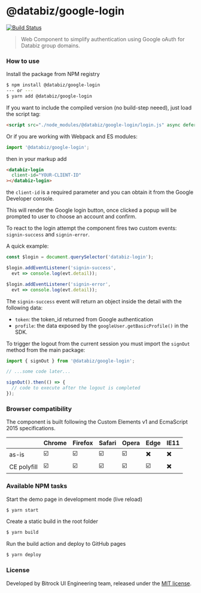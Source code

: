 # @databiz/google-login

[![Build Status](https://travis-ci.org/bitrockteam/databiz-login.svg?branch=master)](https://travis-ci.org/bitrockteam/databiz-login)

> Web Component to simplify authentication using Google oAuth for Databiz group domains.

### How to use

Install the package from NPM registry
```bash
$ npm install @databiz/google-login
--- or ---
$ yarn add @databiz/google-login
```

If you want to include the compiled version (no build-step neeed), just load the script tag:
```html
<script src="./node_modules/@databiz/google-login/login.js" async defer></script>
```

Or if you are working with Webpack and ES modules:
```javascript
import '@databiz/google-login';
```

then in your markup add

```html
<databiz-login
  client-id="YOUR-CLIENT-ID"
></databiz-login>
```

the `client-id` is a required parameter and you can obtain it from the Google Developer console.

This will render the Google login button, once clicked a popup will be prompted to user to choose an account and confirm.

To react to the login attempt the component fires two custom events: `signin-success` and `signin-error`.

A quick example:

```javascript
const $login = document.querySelector('databiz-login');

$login.addEventListener('signin-success', 
  evt => console.log(evt.detail));

$login.addEventListener('signin-error', 
  evt => console.log(evt.detail));
```

The `signin-success` event will return an object inside the detail with the following data:

* `token`: the token_id returned from Google authentication
* `profile`: the data exposed by the `googleUser.getBasicProfile()` in the SDK.

To trigger the logout from the current session you must import the `signOut` method from the main package:

```javascript
import { signOut } from '@databiz/google-login';

// ...some code later...

signOut().then(() => {
  // code to execute after the logout is completed
});

```

### Browser compatibility
The component is built following the Custom Elements v1 and EcmaScript 2015 specifications.

| | Chrome | Firefox | Safari | Opera | Edge | IE11 |
|--|--|--|--|--|--|--|
| as-is | ☑️ | ☑️ | ☑️ | ☑️ |✖️| ✖️ |
| CE polyfill | ☑️ | ☑️ | ☑️ | ☑️ | ☑️ | ✖️ |

### Available NPM tasks
Start the demo page in development mode (live reload)
```bash
$ yarn start
```

Create a static build in the root folder
```bash
$ yarn build
```

<!-- Run the tests
```bash
$ yarn test
``` -->

Run the build action and deploy to GitHub pages 
```bash
$ yarn deploy
```


### License
Developed by Bitrock UI Engineering team, released under the [MIT license](LICENSE).
